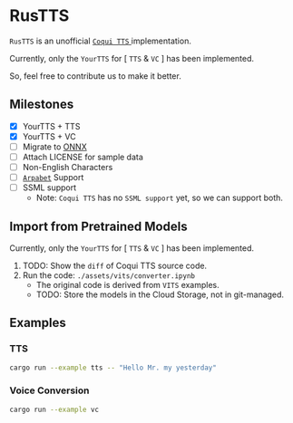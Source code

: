 # RusTTS

`RusTTS` is an unofficial [ `Coqui TTS` ](https://github.com/coqui-ai/tts) implementation.

Currently, only the `YourTTS` for [ `TTS` & `VC` ] has been implemented.

So, feel free to contribute us to make it better.

## Milestones

* [x] YourTTS + TTS
* [x] YourTTS + VC
* [ ] Migrate to [ONNX](https://github.com/ulagbulag-village/onnxruntime-rs/)
* [ ] Attach LICENSE for sample data
* [ ] Non-English Characters
* [ ] [`Arpabet`](https://github.com/echelon/arpabet.rs) Support
* [ ] SSML support
    - Note: `Coqui TTS` has no `SSML support` yet, so we can support both.

## Import from Pretrained Models

Currently, only the `YourTTS` for [ `TTS` & `VC` ] has been implemented.

1. TODO: Show the `diff` of Coqui TTS source code.
2. Run the code: `./assets/vits/converter.ipynb`
    - The original code is derived from `VITS` examples.
    - TODO: Store the models in the Cloud Storage, not in git-managed.

## Examples

### TTS

```bash
cargo run --example tts -- "Hello Mr. my yesterday"
```

### Voice Conversion

```bash
cargo run --example vc
```
